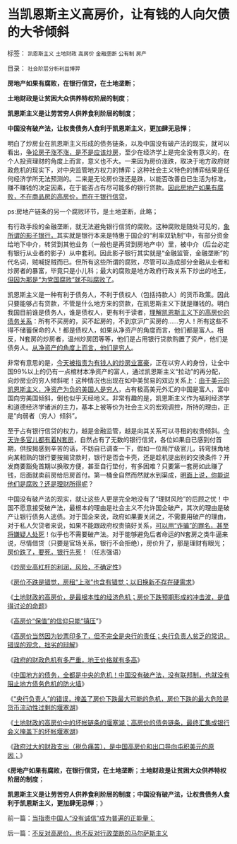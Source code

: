 # 当凯恩斯主义高房价，让有钱的人向欠债的大爷倾斜

标签： `凯恩斯主义` `土地财政` `高房价` `金融垄断` `公有制` `房产` 

目录： `社会阶层分析利益博羿`

**房地产如果有腐败，在银行信贷，在土地垄断**；

**土地财政是让贫困大众供养特权阶层的制度**；

**凯恩斯主义是让劳苦穷人供养食利阶层的制度**；

**中国没有破产法，让权贵债务人食利于凯恩斯主义，更加肆无忌惮**；







明白了炒房业在凯恩斯主义形成的债务链条，以及中国没有破产法的现实，就可以看出，[争论房子涨不涨，是不是应该炒房](../../../2013/8/22/预测房价不正确，中国老百姓承受能力无法预测.md)，至少在经济学上是完全没有意义的，在个人投资理财的角度上而言，意义也不大。一来因为房价涨跌，取决于地方政府财政危机的现实下，对中央监管地方权力的博弈；这种社会主义特色的博弈结果是任何经济学所无法预测的。二来是无论房价涨还是跌，以能否改善自已生活为标准，赚不赚钱的决定因素，在于能否占有尽可能多的银行贷款。[因此房地产如果有腐败，不在商品房的高房价，而在于银行信贷](../../../2009/7/17/商品房市场的高房价确实完全没有腐败.md)。

ps:房地产链条的另一个腐败环节，是土地垄断，此略；

有行政手段的金融垄断，就无法避免银行信贷的腐败。这种腐败是随处可见的，[象所谓的影子银行，](../../../2013/7/17/薛兆丰和叶檀对“影子银行”的误区，及吴英，曾成杰.md)其实就是银行本来是特惠于国企的“利率双轨制”中，有部分资金给地下中介，转贷到其他业务（一般也是再贷到房地产中）里，被中介（后台必定有银行从业者的影子）从中套利。因此影子银行其实就是“金融监管，金融垄断”的代名词，贼喊捉贼而已。但所有这些所谓的腐败，尽管可以造成部分金融从业者和炒房者的暴富，毕竟只是小儿科；最大的腐败是地方政府行政关系下炒出的地王，[但因为那是“为党国腐败”就不叫腐败了](../../../2010/2/26/“反政府”是荒谬的.md)。

凯恩斯主义是一种有利于债务人，不利于债权人（包括持款人）的货币政策。因此只要能够占有贷款，不管是什么地方来的贷款，在凯恩斯主义下就是赚钱的。明白我国目前谁是债务人，谁是债权人，更有利于读者，[理解凯恩斯主义下的高房价的债务关系](../../../2013/9/15/大政府经高房价到大萧条——&gt;通往奴役之路.md)：所有不买房的，买不起房的，不到京沪广买房的……穷人！所有这些不得不储蓄保命的人！都是债权人，如果从净资产的角度而言，他们都是富人。相反，N套房的炒房者，温州炒房团等等，他们是占用银行贷款购置了资产，他们是债务人。[从净资产的角度上而言，他们是穷人](../../../2009/8/26/水洗一般均贫富的天堂.md)。

非常有意思的是，[今天被指责为有钱人的炒房业富豪](../../../2013/8/27/炒房业高杠杆的利润，风险，不确定性.md)，正在以穷人的身份，让全中国99%以上的仍有一点棺材本净资产的富人，通过凯恩斯主义“拉动”的再分配，向炒房业的穷人倾斜呢！这种情况也出现在如中美贸易的双边关系上：[由于美元的凯恩斯主义，净资产为负的美国人是穷人](../../../2011/10/10/美国的有钱人都是穷人，美国穷人才会有钱.md)，占有极高美元外汇的中国是富人，富中国向穷美国倾斜，倒也似乎天经地义。非常有趣的是，凯恩斯主义作为福利经济学和道德经济学诸派的主力，基本上被等价为社会主义的宏观调控，所持的理由，正是“向弱者（穷人）倾斜”。

至于占有银行信贷的权力，越是金融监管，越是向其关系可以寻租的权贵倾斜。[今天许多官儿都有着N套房](../../../2013/2/6/N多套房不是腐败，不是犯罪，甚至不是灰色收入.md)，自然占有了无数的银行信贷，各位如果自已感到付首期，供按揭感到辛苦的话，不妨自已调查一下，假如一位局厅级官儿，转弯抹角地向某相熟的银行要按揭贷款时，银行是否会卡壳，还是趁机提出别的交换条件？开发商要豁免首期以换取方便，甚至自行垫付，有多困难？只要第一套房如此赚了钱，后面就卖前房给后房首付。第一桶金自然而然就水到渠成，[明面上说，你能说他们是腐败？还是理财所得呢](../../../2009/7/18/为什么商品房市场确实不存在腐败.md)？

中国没有破产法的现实，就让这些人更是完全地没有了“理财风险”的后顾之忧！中国不愿意接受破产法，最根本的理由是社会主义不允许国企破产，其次的理由是破产让银行债务人逃债。对于国企来说，政府如果要关闭之，不需要用破产的理由，对于私人欠贷者来说，如果不能跟政府权贵搞好关系，[可以用“诈骗”的罪名，甚至将嫌疑人处死](../../../2013/7/17/刘志军与曾成杰“死与不死”的不祥信息.md)！似乎也不需要破产法。对于能够避免后者命运的N套房之类牛逼来说，尽情借贷（只要是官场关系，银行不会拒绝），房价升了，那是理财有眼光；[房价跌了，要死，银行先死](http://blog.sina.com.cn/u/5563a64d0100b8ts)！（任志强语）

《[炒房业高杠杆的利润，风险，不确定性](../../../2013/8/27/炒房业高杠杆的利润，风险，不确定性.md)》

《[房价不跌是错觉，房租“上涨”也含有错觉；以旧换新不存在硬需求](../../../2013/8/28/房租价格和房价涨跌的一些现象的理解.md)》

《[土地财政的高房价，是最根本性的经济危机；房价下跌预期形成的冲击波，是值得讨论的命题](../../../2013/8/29/土地财政的高房价，是最根本性的经济危机，及张五常同志的贡献.md)》

《[高房价“保值”的信仰只能“镇压](../../../2013/9/3/高房价“保值”的信仰只能“镇压”.md)”》

《[高房价当然因为钞票印多了，但不完全是央行的责任；央行负责人贫乏的常识，错误的观念，拙劣的辩解](../../../2013/9/4/高房价当然因为钞票印多了&nbsp;，但不完全是央行的责任；.md)》

《[政府的财政危机有多严重，地王价格就有多高](../../../2013/9/7/向国际接轨的国产地王和刚需的中国特色；.md)》

《[中国地方的债务，全都是中央的危机！中国没有破产法，没有联邦制，也就没有阻止地方债务危机的防火墙](../../../2013/9/8/中国没有破产法和联邦制，缺乏阻止债务危机扩散的防火墙.md)》

《[“央行负责人”的错误，掩盖了房价下跌最大可能的危机，房价下跌的最大危险是货币流动性过剩的堰塞湖](../../../2013/9/9/房价下跌的最大危险及央行负责人的常识性错误.md)》

《[土地财政的高房价中的坏帐链条的堰塞湖；高房价的债务链条，最终汇集成银行会义掩盖下的坏帐堰塞湖](../../../2013/9/14/土地财政的高房价中的坏帐链条的堰塞湖.md)》

《[政府过大的财政支出（税负痛苦），是中国高房价和出口导向屯积美元的原因；](../../../2013/9/15/大政府经高房价到大萧条——&gt;通往奴役之路.md)》

《**房地产如果有腐败，在银行信贷，在土地垄断**；**土地财政是让贫困大众供养特权阶层的制度**；

**凯恩斯主义是让劳苦穷人供养食利阶层的制度**；**中国没有破产法，让权贵债务人食利于凯恩斯主义，更加肆无忌惮**；》

前一篇：[当指责中国人“没有诚信”成为普遍的正能量；](../../../2013/9/16/当指责中国人“没有诚信”成为普遍的正能量；.md)

后一篇：[不反对高房价，也不反对行政垄断的马尔萨斯主义](../../../2013/9/16/不反对高房价，也不反对行政垄断的马尔萨斯主义.md)